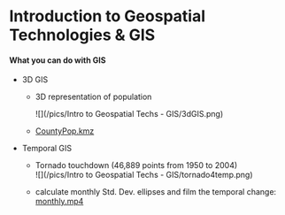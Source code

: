 # Introduction to Geospatial Technologies & GIS

#### What you can do with GIS

* 3D GIS

  * 3D representation of population

    ![](/pics/Intro to Geospatial Techs - GIS/3dGIS.png)

  * [CountyPop.kmz](https://leee5.github.io/Summary-of-Geo460-560-Spr.-2017-/refs/CountyPop.kmz)

* Temporal GIS

  * Tornado touchdown \(46,889 points from 1950 to 2004\)  
    ![](/pics/Intro to Geospatial Techs - GIS/tornado4temp.png)

  * calculate monthly Std. Dev. ellipses and film the temporal change: [monthly.mp4](/refs/monthly.mp4)



